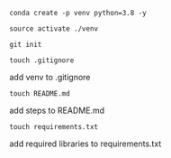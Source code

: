 ```
conda create -p venv python=3.8 -y
```
```
source activate ./venv
```
```
git init
```
```
touch .gitignore
```
add venv to .gitignore
```
touch README.md
```
add steps to README.md
```
touch requirements.txt
```
add required libraries to requirements.txt
